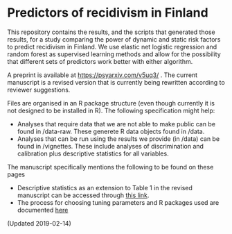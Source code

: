 # Predictors of recidivism in Finland
This repository contains the results, and the scripts that generated those results, for a study comparing the power of dynamic and static risk factors to predict recidivism in Finland. We use elastic net logistic regression and random forest as supervised learning methods and allow for the possibility that different sets of predictors work better with either algorithm. 

A preprint is available at https://psyarxiv.com/v5uq3/ . The current manuscript is a revised version that is currently being rewritten according to reviewer suggestions.

Files are organised in an R package structure (even though currently it is not designed to be installed in R). The following specification might help:

* Analyses that require data that we are not able to make public can be found in /data-raw. These generete R data objects found in /data.
* Analyses that can be run using the results we provide (in /data) can be found in /vignettes. These include analyses of discrimination and calibration plus descriptive statistics for all variables. 

The manuscript specifically mentions the following to be found on these pages

* Descriptive statistics as an extension to Table 1 in the revised manuscript can be accessed through [this link](analyses_of_results/table_1_desciptive_statistics.md).
* The process for choosing tuning parameters and R packages used are documented [here](computational_details.pdf) 

(Updated 2019-02-14)


